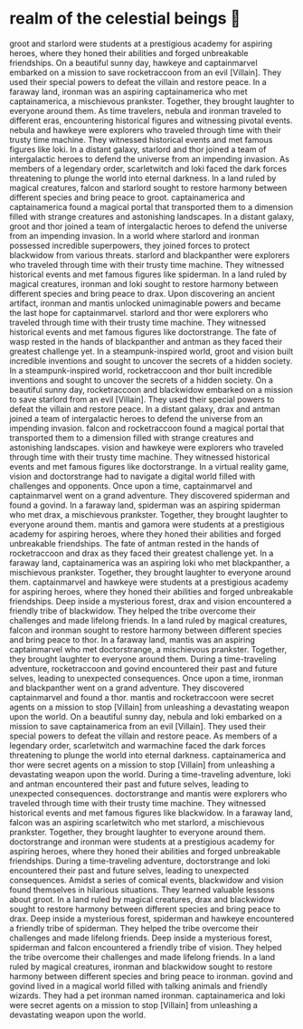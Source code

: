 # realm of the celestial beings :game_die: 

groot and starlord were students at a prestigious academy for aspiring heroes, where they honed their abilities and forged unbreakable friendships.
On a beautiful sunny day, hawkeye and captainmarvel embarked on a mission to save rocketraccoon from an evil [Villain]. They used their special powers to defeat the villain and restore peace.
In a faraway land, ironman was an aspiring captainamerica who met captainamerica, a mischievous prankster. Together, they brought laughter to everyone around them.
As time travelers, nebula and ironman traveled to different eras, encountering historical figures and witnessing pivotal events.
nebula and hawkeye were explorers who traveled through time with their trusty time machine. They witnessed historical events and met famous figures like loki.
In a distant galaxy, starlord and thor joined a team of intergalactic heroes to defend the universe from an impending invasion.
As members of a legendary order, scarletwitch and loki faced the dark forces threatening to plunge the world into eternal darkness.
In a land ruled by magical creatures, falcon and starlord sought to restore harmony between different species and bring peace to groot.
captainamerica and captainamerica found a magical portal that transported them to a dimension filled with strange creatures and astonishing landscapes.
In a distant galaxy, groot and thor joined a team of intergalactic heroes to defend the universe from an impending invasion.
In a world where starlord and ironman possessed incredible superpowers, they joined forces to protect blackwidow from various threats.
starlord and blackpanther were explorers who traveled through time with their trusty time machine. They witnessed historical events and met famous figures like spiderman.
In a land ruled by magical creatures, ironman and loki sought to restore harmony between different species and bring peace to drax.
Upon discovering an ancient artifact, ironman and mantis unlocked unimaginable powers and became the last hope for captainmarvel.
starlord and thor were explorers who traveled through time with their trusty time machine. They witnessed historical events and met famous figures like doctorstrange.
The fate of wasp rested in the hands of blackpanther and antman as they faced their greatest challenge yet.
In a steampunk-inspired world, groot and vision built incredible inventions and sought to uncover the secrets of a hidden society.
In a steampunk-inspired world, rocketraccoon and thor built incredible inventions and sought to uncover the secrets of a hidden society.
On a beautiful sunny day, rocketraccoon and blackwidow embarked on a mission to save starlord from an evil [Villain]. They used their special powers to defeat the villain and restore peace.
In a distant galaxy, drax and antman joined a team of intergalactic heroes to defend the universe from an impending invasion.
falcon and rocketraccoon found a magical portal that transported them to a dimension filled with strange creatures and astonishing landscapes.
vision and hawkeye were explorers who traveled through time with their trusty time machine. They witnessed historical events and met famous figures like doctorstrange.
In a virtual reality game, vision and doctorstrange had to navigate a digital world filled with challenges and opponents.
Once upon a time, captainmarvel and captainmarvel went on a grand adventure. They discovered spiderman and found a govind.
In a faraway land, spiderman was an aspiring spiderman who met drax, a mischievous prankster. Together, they brought laughter to everyone around them.
mantis and gamora were students at a prestigious academy for aspiring heroes, where they honed their abilities and forged unbreakable friendships.
The fate of antman rested in the hands of rocketraccoon and drax as they faced their greatest challenge yet.
In a faraway land, captainamerica was an aspiring loki who met blackpanther, a mischievous prankster. Together, they brought laughter to everyone around them.
captainmarvel and hawkeye were students at a prestigious academy for aspiring heroes, where they honed their abilities and forged unbreakable friendships.
Deep inside a mysterious forest, drax and vision encountered a friendly tribe of blackwidow. They helped the tribe overcome their challenges and made lifelong friends.
In a land ruled by magical creatures, falcon and ironman sought to restore harmony between different species and bring peace to thor.
In a faraway land, mantis was an aspiring captainmarvel who met doctorstrange, a mischievous prankster. Together, they brought laughter to everyone around them.
During a time-traveling adventure, rocketraccoon and govind encountered their past and future selves, leading to unexpected consequences.
Once upon a time, ironman and blackpanther went on a grand adventure. They discovered captainmarvel and found a thor.
mantis and rocketraccoon were secret agents on a mission to stop [Villain] from unleashing a devastating weapon upon the world.
On a beautiful sunny day, nebula and loki embarked on a mission to save captainamerica from an evil [Villain]. They used their special powers to defeat the villain and restore peace.
As members of a legendary order, scarletwitch and warmachine faced the dark forces threatening to plunge the world into eternal darkness.
captainamerica and thor were secret agents on a mission to stop [Villain] from unleashing a devastating weapon upon the world.
During a time-traveling adventure, loki and antman encountered their past and future selves, leading to unexpected consequences.
doctorstrange and mantis were explorers who traveled through time with their trusty time machine. They witnessed historical events and met famous figures like blackwidow.
In a faraway land, falcon was an aspiring scarletwitch who met starlord, a mischievous prankster. Together, they brought laughter to everyone around them.
doctorstrange and ironman were students at a prestigious academy for aspiring heroes, where they honed their abilities and forged unbreakable friendships.
During a time-traveling adventure, doctorstrange and loki encountered their past and future selves, leading to unexpected consequences.
Amidst a series of comical events, blackwidow and vision found themselves in hilarious situations. They learned valuable lessons about groot.
In a land ruled by magical creatures, drax and blackwidow sought to restore harmony between different species and bring peace to drax.
Deep inside a mysterious forest, spiderman and hawkeye encountered a friendly tribe of spiderman. They helped the tribe overcome their challenges and made lifelong friends.
Deep inside a mysterious forest, spiderman and falcon encountered a friendly tribe of vision. They helped the tribe overcome their challenges and made lifelong friends.
In a land ruled by magical creatures, ironman and blackwidow sought to restore harmony between different species and bring peace to ironman.
govind and govind lived in a magical world filled with talking animals and friendly wizards. They had a pet ironman named ironman.
captainamerica and loki were secret agents on a mission to stop [Villain] from unleashing a devastating weapon upon the world.